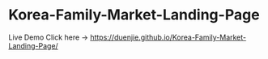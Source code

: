 # Korea-Family-Market-Landing-Page

Live Demo Click here -> https://duenjie.github.io/Korea-Family-Market-Landing-Page/
